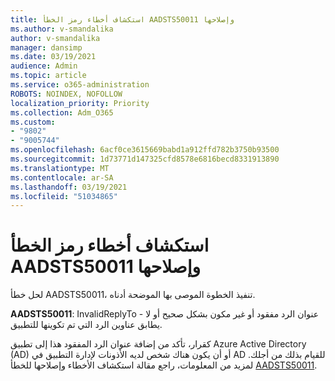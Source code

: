 ```yaml
---
title: استكشاف أخطاء رمز الخطأ AADSTS50011 وإصلاحها
ms.author: v-smandalika
author: v-smandalika
manager: dansimp
ms.date: 03/19/2021
audience: Admin
ms.topic: article
ms.service: o365-administration
ROBOTS: NOINDEX, NOFOLLOW
localization_priority: Priority
ms.collection: Adm_O365
ms.custom:
- "9802"
- "9005744"
ms.openlocfilehash: 6acf0ce3615669babd1a912ffd782b3750b93500
ms.sourcegitcommit: 1d73771d147325cfd8578e6816becd8331913890
ms.translationtype: MT
ms.contentlocale: ar-SA
ms.lasthandoff: 03/19/2021
ms.locfileid: "51034865"
---
```

# <a name="troubleshoot-error-code-aadsts50011"></a>استكشاف أخطاء رمز الخطأ AADSTS50011 وإصلاحها

لحل خطأ AADSTS50011، تنفيذ الخطوة الموصى بها الموضحة أدناه.

**AADSTS50011**: InvalidReplyTo - عنوان الرد مفقود أو غير مكون بشكل صحيح أو لا يطابق عناوين الرد التي تم تكوينها للتطبيق.

كقرار، تأكد من إضافة عنوان الرد المفقود هذا إلى تطبيق Azure Active Directory (AD) أو أن يكون هناك شخص لديه الأذونات لإدارة التطبيق في AD للقيام بذلك من أجلك. لمزيد من المعلومات، راجع مقالة استكشاف الأخطاء وإصلاحها للخطأ [AADSTS50011](https://docs.microsoft.com/troubleshoot/azure/active-directory/error-code-aadsts50011-reply-url-mismatch).
